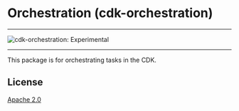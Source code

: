 # Orchestration (cdk-orchestration)
<!--BEGIN STABILITY BANNER-->

---

![cdk-orchestration: Experimental](https://img.shields.io/badge/cdk--orchestration-experimental-success.svg?style=for-the-badge)

---

<!--END STABILITY BANNER-->

This package is for orchestrating tasks in the CDK.

## License

[Apache 2.0](LICENSE)